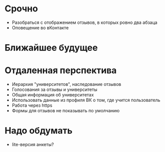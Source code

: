 # Срочно
- Разобраться с отображением отзывов, в которых ровно два абзаца
- Оповещение во вКонтакте

# Ближайшее будущее

# Отдаленная перспектива
- Иерархия "университетов", наследование отзывов
- Голосования за отзывы и университеты
- Общая информация об университетах
- Использовать данные из профиля ВК о том, где учится пользователь
- Работа через https
- Формы для отзывов не показывать по умолчанию

# Надо обдумать
- lite-версия анкеты?
